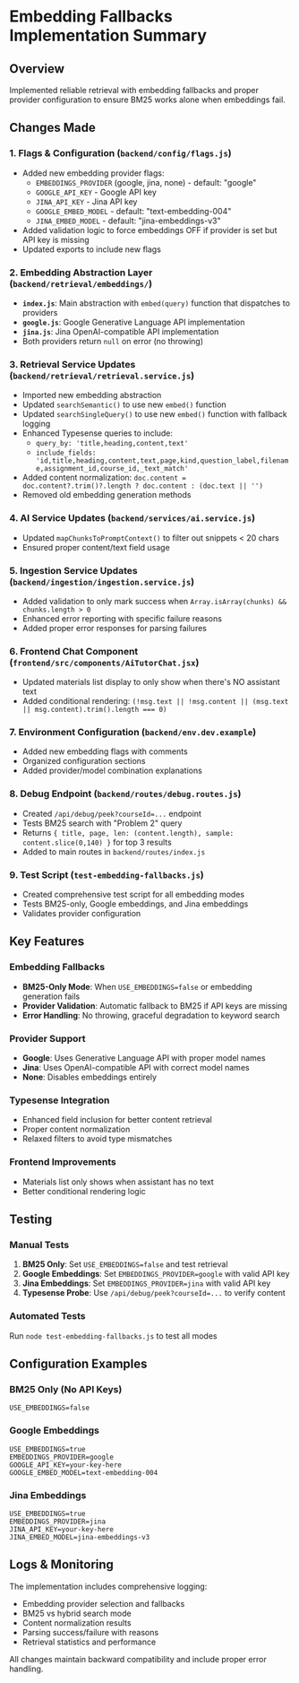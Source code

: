 # Embedding Fallbacks Implementation Summary

## Overview
Implemented reliable retrieval with embedding fallbacks and proper provider configuration to ensure BM25 works alone when embeddings fail.

## Changes Made

### 1. Flags & Configuration (`backend/config/flags.js`)
- Added new embedding provider flags:
  - `EMBEDDINGS_PROVIDER` (google, jina, none) - default: "google"
  - `GOOGLE_API_KEY` - Google API key
  - `JINA_API_KEY` - Jina API key  
  - `GOOGLE_EMBED_MODEL` - default: "text-embedding-004"
  - `JINA_EMBED_MODEL` - default: "jina-embeddings-v3"
- Added validation logic to force embeddings OFF if provider is set but API key is missing
- Updated exports to include new flags

### 2. Embedding Abstraction Layer (`backend/retrieval/embeddings/`)
- **`index.js`**: Main abstraction with `embed(query)` function that dispatches to providers
- **`google.js`**: Google Generative Language API implementation
- **`jina.js`**: Jina OpenAI-compatible API implementation
- Both providers return `null` on error (no throwing)

### 3. Retrieval Service Updates (`backend/retrieval/retrieval.service.js`)
- Imported new embedding abstraction
- Updated `searchSemantic()` to use new `embed()` function
- Updated `searchSingleQuery()` to use new `embed()` function with fallback logging
- Enhanced Typesense queries to include:
  - `query_by: 'title,heading,content,text'`
  - `include_fields: 'id,title,heading,content,text,page,kind,question_label,filename,assignment_id,course_id,_text_match'`
- Added content normalization: `doc.content = doc.content?.trim()?.length ? doc.content : (doc.text || '')`
- Removed old embedding generation methods

### 4. AI Service Updates (`backend/services/ai.service.js`)
- Updated `mapChunksToPromptContext()` to filter out snippets < 20 chars
- Ensured proper content/text field usage

### 5. Ingestion Service Updates (`backend/ingestion/ingestion.service.js`)
- Added validation to only mark success when `Array.isArray(chunks) && chunks.length > 0`
- Enhanced error reporting with specific failure reasons
- Added proper error responses for parsing failures

### 6. Frontend Chat Component (`frontend/src/components/AiTutorChat.jsx`)
- Updated materials list display to only show when there's NO assistant text
- Added conditional rendering: `(!msg.text || !msg.content || (msg.text || msg.content).trim().length === 0)`

### 7. Environment Configuration (`backend/env.dev.example`)
- Added new embedding flags with comments
- Organized configuration sections
- Added provider/model combination explanations

### 8. Debug Endpoint (`backend/routes/debug.routes.js`)
- Created `/api/debug/peek?courseId=...` endpoint
- Tests BM25 search with "Problem 2" query
- Returns `{ title, page, len: (content.length), sample: content.slice(0,140) }` for top 3 results
- Added to main routes in `backend/routes/index.js`

### 9. Test Script (`test-embedding-fallbacks.js`)
- Created comprehensive test script for all embedding modes
- Tests BM25-only, Google embeddings, and Jina embeddings
- Validates provider configuration

## Key Features

### Embedding Fallbacks
- **BM25-Only Mode**: When `USE_EMBEDDINGS=false` or embedding generation fails
- **Provider Validation**: Automatic fallback to BM25 if API keys are missing
- **Error Handling**: No throwing, graceful degradation to keyword search

### Provider Support
- **Google**: Uses Generative Language API with proper model names
- **Jina**: Uses OpenAI-compatible API with correct model names
- **None**: Disables embeddings entirely

### Typesense Integration
- Enhanced field inclusion for better content retrieval
- Proper content normalization
- Relaxed filters to avoid type mismatches

### Frontend Improvements
- Materials list only shows when assistant has no text
- Better conditional rendering logic

## Testing

### Manual Tests
1. **BM25 Only**: Set `USE_EMBEDDINGS=false` and test retrieval
2. **Google Embeddings**: Set `EMBEDDINGS_PROVIDER=google` with valid API key
3. **Jina Embeddings**: Set `EMBEDDINGS_PROVIDER=jina` with valid API key
4. **Typesense Probe**: Use `/api/debug/peek?courseId=...` to verify content

### Automated Tests
Run `node test-embedding-fallbacks.js` to test all modes

## Configuration Examples

### BM25 Only (No API Keys)
```env
USE_EMBEDDINGS=false
```

### Google Embeddings
```env
USE_EMBEDDINGS=true
EMBEDDINGS_PROVIDER=google
GOOGLE_API_KEY=your-key-here
GOOGLE_EMBED_MODEL=text-embedding-004
```

### Jina Embeddings
```env
USE_EMBEDDINGS=true
EMBEDDINGS_PROVIDER=jina
JINA_API_KEY=your-key-here
JINA_EMBED_MODEL=jina-embeddings-v3
```

## Logs & Monitoring

The implementation includes comprehensive logging:
- Embedding provider selection and fallbacks
- BM25 vs hybrid search mode
- Content normalization results
- Parsing success/failure with reasons
- Retrieval statistics and performance

All changes maintain backward compatibility and include proper error handling.
